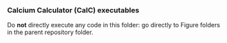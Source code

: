 ### Calcium Calculator (CalC) executables
Do **not** directly execute any code in this folder: go directly to Figure folders in the parent repository folder.<br>
